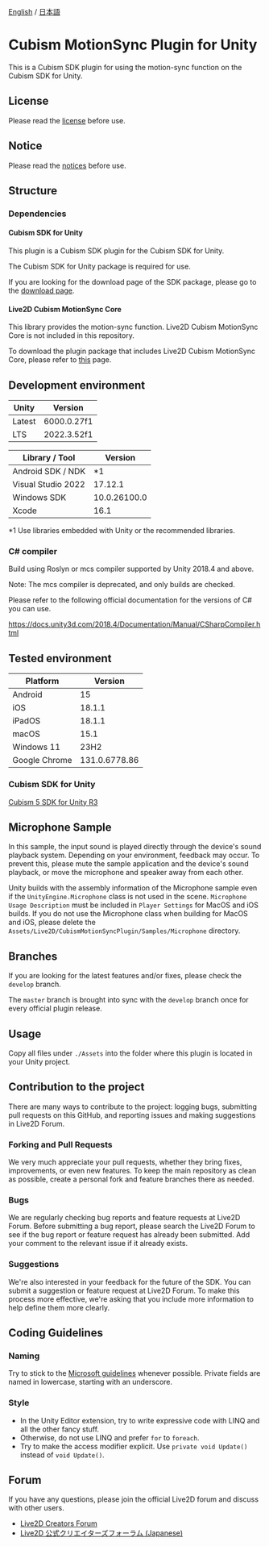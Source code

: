 [English](README.md) / [日本語](README.ja.md)


# Cubism MotionSync Plugin for Unity

This is a Cubism SDK plugin for using the motion-sync function on the Cubism SDK for Unity.

## License

Please read the [license](LICENSE.md) before use.

## Notice

Please read the [notices](NOTICE.md) before use.

## Structure

### Dependencies

#### Cubism SDK for Unity

This plugin is a Cubism SDK plugin for the Cubism SDK for Unity.

The Cubism SDK for Unity package is required for use.

If you are looking for the download page of the SDK package, please go to the [download page](https://www.live2d.com/download/cubism-sdk/download-unity/).

#### Live2D Cubism MotionSync Core

This library provides the motion-sync function. Live2D Cubism MotionSync Core is not included in this repository.

To download the plugin package that includes Live2D Cubism MotionSync Core, please refer to [this](https://www.live2d.com/sdk/download/motionsync/) page.

## Development environment

| Unity | Version |
| --- | --- |
| Latest | 6000.0.27f1 |
| LTS | 2022.3.52f1 |

| Library / Tool | Version |
| --- | --- |
| Android SDK / NDK | *1 |
| Visual Studio 2022 | 17.12.1 |
| Windows SDK | 10.0.26100.0 |
| Xcode | 16.1 |

*1 Use libraries embedded with Unity or the recommended libraries.

### C# compiler

Build using Roslyn or mcs compiler supported by Unity 2018.4 and above.

Note: The mcs compiler is deprecated, and only builds are checked.

Please refer to the following official documentation for the versions of C# you can use.

https://docs.unity3d.com/2018.4/Documentation/Manual/CSharpCompiler.html

## Tested environment

| Platform | Version |
| --- | --- |
| Android | 15 |
| iOS | 18.1.1 |
| iPadOS | 18.1.1 |
| macOS | 15.1 |
| Windows 11 | 23H2 |
| Google Chrome | 131.0.6778.86 |

### Cubism SDK for Unity

[Cubism 5 SDK for Unity R3](https://github.com/Live2D/CubismUnityComponents/releases/tag/5-r.3)

## Microphone Sample

In this sample, the input sound is played directly through the device's sound playback system.
Depending on your environment, feedback may occur. To prevent this, please mute the sample application and the device's sound playback, or move the microphone and speaker away from each other.

Unity builds with the assembly information of the Microphone sample even if the `UnityEngine.Microphone` class is not used in the scene. `Microphone Usage Description` must be included in `Player Settings` for MacOS and iOS builds.
If you do not use the Microphone class when building for MacOS and iOS, please delete the `Assets/Live2D/CubismMotionSyncPlugin/Samples/Microphone` directory.


## Branches

If you are looking for the latest features and/or fixes, please check the `develop` branch.

The `master` branch is brought into sync with the `develop` branch once for every official plugin release.

## Usage

Copy all files under `./Assets` into the folder where this plugin is located in your Unity project.

## Contribution to the project

There are many ways to contribute to the project: logging bugs, submitting pull requests on this GitHub, and reporting issues and making suggestions in Live2D Forum.

### Forking and Pull Requests

We very much appreciate your pull requests, whether they bring fixes, improvements, or even new features. To keep the main repository as clean as possible, create a personal fork and feature branches there as needed.

### Bugs

We are regularly checking bug reports and feature requests at Live2D Forum. Before submitting a bug report, please search the Live2D Forum to see if the bug report or feature request has already been submitted. Add your comment to the relevant issue if it already exists.

### Suggestions

We're also interested in your feedback for the future of the SDK. You can submit a suggestion or feature request at Live2D Forum. To make this process more effective, we're asking that you include more information to help define them more clearly.

## Coding Guidelines

### Naming

Try to stick to the [Microsoft guidelines](https://msdn.microsoft.com/en-us/library/ms229002(v=vs.110).aspx) whenever possible. Private fields are named in lowercase, starting with an underscore.

### Style

- In the Unity Editor extension, try to write expressive code with LINQ and all the other fancy stuff.
- Otherwise, do not use LINQ and prefer `for` to `foreach`.
- Try to make the access modifier explicit. Use `private void Update()` instead of `void Update()`.

## Forum

If you have any questions, please join the official Live2D forum and discuss with other users.

- [Live2D Creators Forum](https://community.live2d.com/)
- [Live2D 公式クリエイターズフォーラム (Japanese)](https://creatorsforum.live2d.com/)
